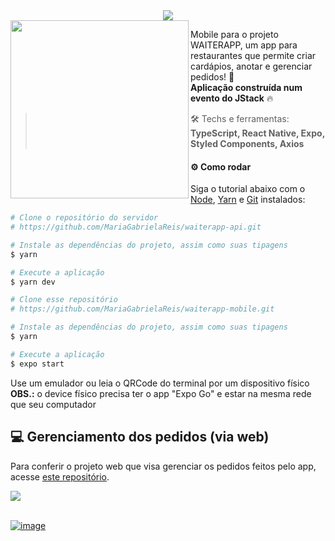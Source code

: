 <div align="center"> <img src="https://user-images.githubusercontent.com/69374340/212697368-5eff469f-bbd8-4a96-80ba-e539367e1a20.png" /> </div>

<img align="left" src="https://github.com/MariaGabrielaReis/jstack-waiterapp-mobile/assets/69374340/7a46e510-28e3-4d78-b724-d28f2b4d9c16" width="285"/>

Mobile para o projeto WAITERAPP, um app para restaurantes que permite criar cardápios, anotar e gerenciar pedidos! 🍕 <br>
**Aplicação construída num evento do JStack** :fire:

> :hammer_and_wrench: Techs e ferramentas: **TypeScript, React Native, Expo, Styled Components, Axios**

#### :gear: Como rodar
Siga o tutorial abaixo com o [Node](https://nodejs.org/en/), [Yarn](https://yarnpkg.com/) e [Git](https://git-scm.com/) instalados:

```bash
# Clone o repositório do servidor
# https://github.com/MariaGabrielaReis/waiterapp-api.git

# Instale as dependências do projeto, assim como suas tipagens
$ yarn

# Execute a aplicação
$ yarn dev

# Clone esse repositório
# https://github.com/MariaGabrielaReis/waiterapp-mobile.git

# Instale as dependências do projeto, assim como suas tipagens
$ yarn

# Execute a aplicação
$ expo start
```
Use um emulador ou leia o QRCode do terminal por um dispositivo físico <br>
**OBS.:** o device físico precisa ter o app "Expo Go" e estar na mesma rede que seu computador

## 💻 Gerenciamento dos pedidos (via web)

Para conferir o projeto web que visa gerenciar os pedidos feitos pelo app, acesse [este repositório](https://github.com/MariaGabrielaReis/jstack-waiterapp-web).

<img src="https://github.com/MariaGabrielaReis/jstack-waiterapp-web/assets/69374340/b4c69c6b-a10d-4d21-9452-4d17c9f42c99" /> 

<br>
<br>

[![image](https://img.shields.io/badge/✨%20Maria%20Gabriela%20Reis,%202023-LinkedIn-009973?style=flat-square)](https://www.linkedin.com/in/mariagabrielareis/)
